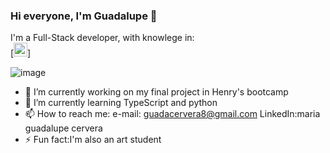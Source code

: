 ### Hi everyone, I'm Guadalupe 👋

<!--
**maria-guadalupe-cervera/maria-guadalupe-cervera** is a ✨ _special_ ✨ repository because its `README.md` (this file) appears on your GitHub profile.


-->
I'm a Full-Stack developer, with knowlege in: <br>
[<img width="22px" src="https://user-images.githubusercontent.com/86074558/138720820-d7e1a5f8-21c5-4f33-ba1d-4658224a3759.png">]
<!--![image](https://user-images.githubusercontent.com/86074558/138720820-d7e1a5f8-21c5-4f33-ba1d-4658224a3759.png)
![image](https://user-images.githubusercontent.com/86074558/138720754-038aeb7a-172f-4343-9d5a-53d2a4e55585.png)
![image](https://user-images.githubusercontent.com/86074558/138720492-2fef09f7-dbc9-4e10-8b20-65c7aebb6f6d.png) 
![image](https://user-images.githubusercontent.com/86074558/138720913-c70ae671-6526-49e1-90f4-2b14ee8e5eb4.png)
![image](https://user-images.githubusercontent.com/86074558/138721025-731dccb7-f392-4d58-8206-781676538d22.png)
![image](https://user-images.githubusercontent.com/86074558/138721096-c7d99108-dd83-45dd-ab27-6bcf1611bd98.png)
![image](https://user-images.githubusercontent.com/86074558/138721131-58933a83-4df7-4824-abea-cb5d60b2b595.png)
![image](https://user-images.githubusercontent.com/86074558/138721174-bedff55e-babb-4b4a-94f0-e288c5ae237c.png)
![image](https://user-images.githubusercontent.com/86074558/138721246-3046aaa6-f266-42fa-ba9b-801c3ccff812.png)-->
![image](https://user-images.githubusercontent.com/86074558/138722765-a1fef503-f825-4a67-a637-d12498602d8d.png)




- 🔭 I’m currently working on my final project in Henry's bootcamp
- 🌱 I’m currently learning TypeScript and python
- 📫 How to reach me:
e-mail: guadacervera8@gmail.com
LinkedIn:maria guadalupe cervera
- ⚡ Fun fact:I'm also an art student
